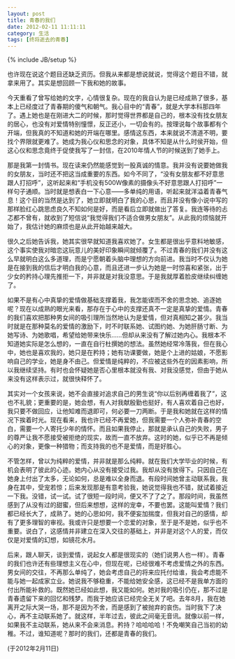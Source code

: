 ```yaml
---
layout: post
title: 青春的我们
date: 2012-02-11 11:11:11
category: 生活
tags: [终将逝去的青春]
---
```

{% include JB/setup %}

也许现在说这个题目还缺乏资历。但我从来都是想说就说，觉得这个题目不错，就拿来用了。其实是想回顾一下我和她的故事。

<!--more-->
今天重看了曾写给她的文字，心情很复杂。现在的我自认为是已经成熟了很多，基本上已经度过了青春期的傻气和朝气。我心目中的“青春”，就是大学本科那四年了。遇上她也是在刚进大二的时候，那时觉得世界都是自己的，根本没有找女朋友的居心，也没有对爱情特别憧憬，反正还小，一切会有的。按理说每个故事都有个开端，但我真的不知道和她的开端在哪里。感情这东西，本来就说不清道不明，要找个界限就更难了。她成为我心仪和思念的对象，具体不知是从什么时侯开始，但这心仪和思念竟终于促使我写了一封信，在2010年情人节的时候送到了她手上。

那是我第一封情书。现在读来仍然能感觉到一股真诚的情意。我并没有说要她做我的女朋友，当时还不把这当成重要的东西。如今不同了，“没有女朋友都不好意思跟人打招呼”，这听起来和“手机没有500W像素的摄像头不好意思跟人打招呼”一样句子通顺。当时就是想表白一下心意——多单纯的用语，听起来就洋溢着青春气息！这个目的当然是达到了，她立即就明白了我的心思，而且并没有像小说中写的那样脸红心跳思虑良久不知如何是好，而是看后立即就做出了答复。我连等待的忐忑都不曾有，就收到了短信说“我觉得我们不适合做男女朋友”。从此我的烦恼就开始了，我估计她的麻烦也是从此开始越来越大。

很久之后她告诉我，她其实很早就知道我喜欢她了。女生都是很出乎意料地敏感，这个事实使我对暗恋这玩意儿的美好印象瞬间就倾覆了。不过青春的我们并没有这么早就明白这么多道理，而是宁愿朝着头脑中理想的方向前进。我当时不仅认为她是在接到我的信后才明白我的心意，而且还进一步认为她是一时惊喜和紧张，出于少女的矜持心理先推拒一下，并非就是对我没意思。于是我就厚着脸皮继续纠缠她了。

如果不是有心中真挚的爱情做基础支撑着我，我怎能锲而不舍的思念她、追逐她呢？现在以成熟的眼光来看，那存在于心中的支撑还真不一定是真挚的爱情。青春的我们喜欢把那种男女间的吸引理所当然地认为是爱情，但对真相知之甚少。我当时就是在那种莫名的爱情的激励下，时不时联系她、试图约她、为她肝肠寸断、为她写诗、为她歌唱，希望给她带来快乐……但却从来没有了解过她内心。我根本不知道她实际是怎么想的，一直在自行杜撰她的想法。虽然她经常冷落我，但在我心中，她也是喜欢我的，她只是在矜持；她有功课要做，她是个上进的姑娘，不愿影响自己的学业，她是身不由己。但爱情是纯粹的，不应被这些外在的因素影响，所以我继续坚持。有时也会怀疑她是否心里根本就没有我、对我没感觉，但由于她从来没有这样表示过，就很快释怀了。
	
其实对一个女孩来说，她不会直接对追求自己的男生说“你以后别再缠着我了”，这也不礼貌；更重要的是，她会想，有人对我献殷勤也挺好，有人喜欢着自己也好，我只要不做回应，让他知难而退即可，何必要一刀两断。于是我和她就在这样的情况下挨着时光。现在看来，我也许已经不再爱她，但我需要一个人弥补青春的空白，需要一个人寄托少年的情怀。而且如果我停止，那就是承认自己的失败，男子的尊严让我不愿接受被拒绝的现实，故而一直不放弃。这时的她，似乎已不再是倾心的对象，更像一种猎物；而支持我的也不是爱情，而是好胜心。
	
不管怎样，曾以为纯粹的爱情，并非就是那么纯粹。就在我们大学毕业的时候，有机会表明了彼此的心迹。她内心从没有接受过我。我却从没有放得下。只因自己在她身上付出了太多，无论如何，总是难以全身而退。有段时间她曾主动联系我，我身在其中，受宠若惊；后来发现那是有意考验我，她说觉得我也不错，就试着接近一下我。没错，试一试。试了很短一段时间，便又不了了之了。那段时间，我虽然感到了从没有过的甜蜜，但后来想想，这样的宠幸，不要也罢。这能叫爱情？我们都已经长大了，成熟了。她的心思如何，我不便妄加揣度，但我对自己的感情，却有了更多理智的审视。我或许只是想要一个恋爱的对象，至于是不是她，似乎也不重要。说白了，这感情并非建立在深入交往的基础上，并非是对这个人的爱，而仅仅是对爱情的幻想，如镜花水月。
	
后来，跟人聊天，谈到爱情，说起女人都是很现实的（她们说男人也一样）。青春的我们也许还有些理想主义在心中，但现在呢，已经很难不考虑爱情之外的东西。男女间的交往，不再那么单纯了，她会考虑自己的将来应托付给谁，我会考虑能不能与她一起成家立业。她说我不够稳重，不能给她安全感，这已经不是我单方面的付出所能补救的。既然她已经如此想，我又能如何。她对我的吸引仍在，那不过是青春遗留下来的回忆和残梦。而我于她应该已经完全无关了吧。去年8月，我在她离开之际大哭一场，那不是因为不舍，而是感到了被抛弃的哀伤。当时我下了决心，再不主动联系她了。就这样，半年过去，彼此之间毫无音讯。就像以前一样，如果我不主动联系，她从来不会来消息。矜持？哈哈哈哈！不免嘲笑自己当初的幼稚。不过，谁知道呢？那时的我们，还都是青春的我们。

(于2012年2月11日)

